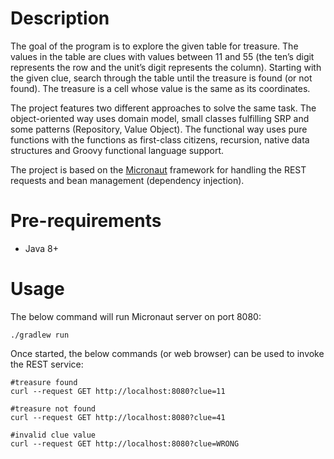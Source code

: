 # Description
The goal of the program is to explore the given table for treasure. The values in the table are clues with values between 11 and 55 (the ten’s digit represents the row and the unit’s digit represents the column). Starting with the given clue, search through the table until the treasure is found (or not found). The treasure is a cell whose value is the same as its coordinates.

The project features two different approaches to solve the same task.
The object-oriented way uses domain model, small classes fulfilling SRP and some patterns (Repository, Value Object).
The functional way uses pure functions with the functions as first-class citizens, recursion, native data structures and Groovy functional language support.

The project is based on the [Micronaut](https://micronaut.io) framework for handling the REST requests and bean management (dependency injection).
# Pre-requirements
* Java 8+

# Usage
The below command will run Micronaut server on port 8080:
```
./gradlew run
```
Once started, the below commands (or web browser) can be used to invoke the REST service:
```
#treasure found
curl --request GET http://localhost:8080?clue=11

#treasure not found
curl --request GET http://localhost:8080?clue=41

#invalid clue value
curl --request GET http://localhost:8080?clue=WRONG
```